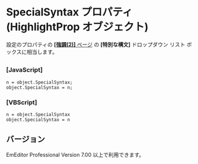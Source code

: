 # SpecialSyntax プロパティ (HighlightProp オブジェクト)

設定のプロパティの [**\[強調(2)\]** ページ](../../dlg/properties/highlight2/index) の **\[特別な構文\]** ドロップダウン リスト ボックスに相当します。

## 

### \[JavaScript\]

```
n = object.SpecialSyntax;
object.SpecialSyntax = n;
```

### \[VBScript\]

```
n = object.SpecialSyntax
object.SpecialSyntax = n
```

## バージョン

EmEditor Professional Version 7.00 以上で利用できます。
